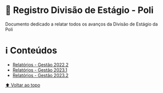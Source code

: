 # 📝 Registro Divisão de Estágio - Poli

Documento dedicado a relatar todos os avanços da Divisão de Estágio da Poli

# ℹ️ Conteúdos
- [Relatórios - Gestão 2022.2](gestoes/gestao2022-2)
- [Relatórios - Gestão 2023.1](gestoes/gestao2023-1)
- [Relatórios - Gestão 2023.2](gestoes/gestao2023-2)

[⬆ Voltar ao topo](#-registro-divisão-de-estágio---poli)
